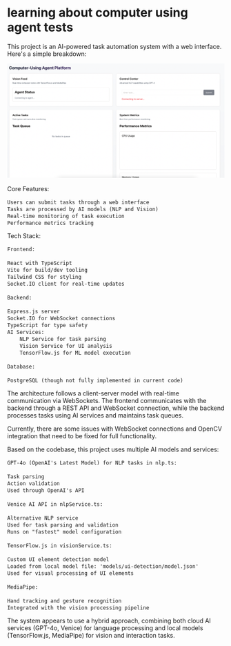 # learning about computer using agent tests

This project is an AI-powered task automation system with a web interface. Here's a simple breakdown:

![image](image.png)

Core Features:

    Users can submit tasks through a web interface
    Tasks are processed by AI models (NLP and Vision)
    Real-time monitoring of task execution
    Performance metrics tracking

Tech Stack:

    Frontend:

    React with TypeScript
    Vite for build/dev tooling
    Tailwind CSS for styling
    Socket.IO client for real-time updates

    Backend:

    Express.js server
    Socket.IO for WebSocket connections
    TypeScript for type safety
    AI Services:
        NLP Service for task parsing
        Vision Service for UI analysis
        TensorFlow.js for ML model execution

    Database:

    PostgreSQL (though not fully implemented in current code)

The architecture follows a client-server model with real-time communication via WebSockets. The frontend communicates with the backend through a REST API and WebSocket connection, while the backend processes tasks using AI services and maintains task queues.

Currently, there are some issues with WebSocket connections and OpenCV integration that need to be fixed for full functionality.

Based on the codebase, this project uses multiple AI models and services:

    GPT-4o (OpenAI's Latest Model) for NLP tasks in nlp.ts:

    Task parsing
    Action validation
    Used through OpenAI's API

    Venice AI API in nlpService.ts:

    Alternative NLP service
    Used for task parsing and validation
    Runs on "fastest" model configuration

    TensorFlow.js in visionService.ts:

    Custom UI element detection model
    Loaded from local model file: 'models/ui-detection/model.json'
    Used for visual processing of UI elements

    MediaPipe:

    Hand tracking and gesture recognition
    Integrated with the vision processing pipeline

The system appears to use a hybrid approach, combining both cloud AI services (GPT-4o, Venice) for language processing and local models (TensorFlow.js, MediaPipe) for vision and interaction tasks.